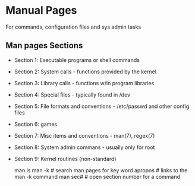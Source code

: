 # Manual Pages
For commands, configuration files and sys admin tasks

## Man pages Sections
- Section 1: Executable programs or shell commands
- Section 2: System calls - functions provided by the kernel
- Section 3: Library calls - functions w/in program libraries
- Section 4: Special files - typically found in /dev
- Section 5: File formats and conventions - /etc/passwd and other config files
- Section 6: games
- Section 7: Misc items and conventions - man(7), regex(7)
- Section 8: System admin commans - usually only for root
- Section 9: Kernel routines (non-standard)

    man ls
    man -k      # search man pages for key word
    apropos     # links to the man -k command
    man sec#    # open section number for a command
